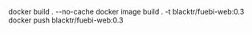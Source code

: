 docker build . --no-cache
docker image build . -t blacktr/fuebi-web:0.3
docker push blacktr/fuebi-web:0.3